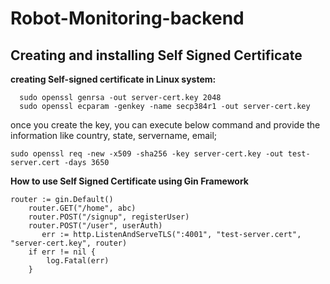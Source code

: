 # Robot-Monitoring-backend


## Creating and installing Self Signed Certificate 
**creating  Self-signed certificate in  Linux system:**
	
``` 
  sudo openssl genrsa -out server-cert.key 2048
  sudo openssl ecparam -genkey -name secp384r1 -out server-cert.key
  ```

once you create the key, you can execute below command and provide the information like country, state, servername, email;
  ```
 sudo openssl req -new -x509 -sha256 -key server-cert.key -out test-server.cert -days 3650
 ```

**How to use Self Signed Certificate using Gin Framework**

	
    router := gin.Default()
		router.GET("/home", abc)
		router.POST("/signup", registerUser)
		router.POST("/user", userAuth)	 
	       err := http.ListenAndServeTLS(":4001", "test-server.cert", "server-cert.key", router)
		if err != nil {
			log.Fatal(err)
		}
 
